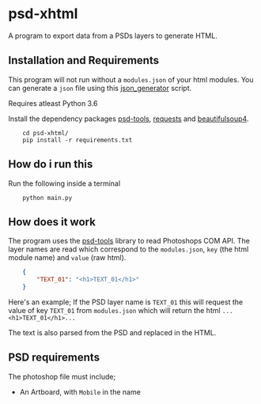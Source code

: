 # psd-xhtml

A program to export data from a PSDs layers to generate HTML.

## Installation and Requirements

This program will not run without a `modules.json` of your html modules. You can generate a `json` file using this [json_generator](https://github.com/Constuelo/json_generator) script.

Requires atleast Python 3.6

Install the dependency packages [psd-tools](https://github.com/psd-tools/psd-tools), [requests](https://github.com/psf/requests) and [beautifulsoup4](https://www.crummy.com/software/BeautifulSoup/bs4/doc/index.html).

``` terminal
    cd psd-xhtml/
    pip install -r requirements.txt
```

## How do i run this

Run the following inside a terminal

``` terminal
    python main.py
```

## How does it work

The program uses the [psd-tools](https://github.com/psd-tools/psd-tools) library to read Photoshops COM API.
The layer names are read which correspond to the `modules.json`, `key` (the html module name) and `value` (raw html).

``` json
    {
        "TEXT_01": "<h1>TEXT_01</h1>"
    }
```

Here's an example; If the PSD layer name is `TEXT_01` this will request the value of key `TEXT_01` from `modules.json` which will return the html `...<h1>TEXT_01</h1>...`

The text is also parsed from the PSD and replaced in the HTML.

## PSD requirements

The photoshop file must include;

- An Artboard, with `Mobile` in the name
